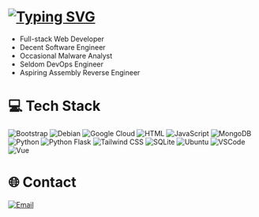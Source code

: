 # [![Typing SVG](https://readme-typing-svg.demolab.com?font=Fira+Code&pause=1000&color=4493f8&repeat=false&random=false&width=435&lines=--%20Hello%2C%20I%27m%20Bora%21)](https://git.io/typing-svg)

- Full-stack Web Developer
- Decent Software Engineer
- Occasional Malware Analyst
- Seldom DevOps Engineer
- Aspiring Assembly Reverse Engineer




# 💻 Tech Stack
![Bootstrap](https://img.shields.io/badge/Bootstrap-%233E1F5B.svg?style=for-the-badge&logo=bootstrap&logoColor=white) ![Debian](https://img.shields.io/badge/Debian-%23A80030.svg?style=for-the-badge&logo=debian&logoColor=white) ![Google Cloud](https://img.shields.io/badge/Google_Cloud-%230C4A8D.svg?style=for-the-badge&logo=google-cloud&logoColor=white) ![HTML](https://img.shields.io/badge/HTML-%23E34F26.svg?style=for-the-badge&logo=html5&logoColor=white) ![JavaScript](https://img.shields.io/badge/JavaScript-%23F7DF1E.svg?style=for-the-badge&logo=javascript&logoColor=white) ![MongoDB](https://img.shields.io/badge/MongoDB-%2304B2D9.svg?style=for-the-badge&logo=mongodb&logoColor=white) ![Python](https://img.shields.io/badge/Python-%233B4A6F.svg?style=for-the-badge&logo=python&logoColor=white) ![Python Flask](https://img.shields.io/badge/Python_Flask-%23000E2D.svg?style=for-the-badge&logo=flask&logoColor=white) ![Tailwind CSS](https://img.shields.io/badge/Tailwind_CSS-%2304B8A1.svg?style=for-the-badge&logo=tailwindcss&logoColor=white) ![SQLite](https://img.shields.io/badge/SQLite-%23074000.svg?style=for-the-badge&logo=sqlite&logoColor=white) ![Ubuntu](https://img.shields.io/badge/Ubuntu-%23E95420.svg?style=for-the-badge&logo=ubuntu&logoColor=white) ![VSCode](https://img.shields.io/badge/VSCode-%23007ACC.svg?style=for-the-badge&logo=visualstudiocode&logoColor=white) ![Vue](https://img.shields.io/badge/Vue-%234FC08D.svg?style=for-the-badge&logo=vue.js&logoColor=white)



# 🌐 Contact

[![Email](https://img.shields.io/badge/get%20in%20touch-blue?style=for-the-badge)](https://boraofficial.github.io#contact)
	
